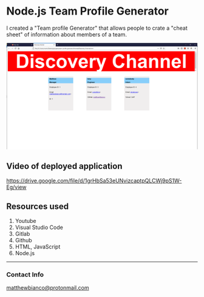 
# Node.js Team Profile Generator

I created a "Team profile Generator" that allows people to crate a "cheat sheet" of information about members of a team. 

<img src="img/app.png">



## Video of deployed application

https://drive.google.com/file/d/1grHbSa53eUNvizcaptpQLCWj9pS1W-Eg/view


## Resources used

1. Youtube
2. Visual Studio Code
4. Gitlab
5. Github
6. HTML, JavaScript
7. Node.js
---

### Contact Info

matthewbianco@protonmail.com
